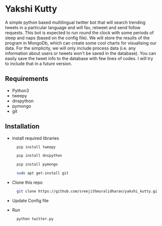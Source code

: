 # Yakshi Kutty
A simple python based multilingual twitter bot that will search trending tweets in a particular language and will fav, retweet and send follow requests.
This bot is expected to run round the clock with some periods of sleep and naps (based on the config file). We will store the results of the program in MongoDb, which can create some cool charts for visualising our data. For the simplicity, we will only include process data (i.e. any information about users or tweets won't be saved in the database). You can easily save the tweet info to the database with few lines of codes. I will try to include that in a future version.

## Requirements
- Python3
- tweepy
- dnspython
- pymongo
- git 

## Installation
+ install required libraries

	```bash
	  pip install tweepy
	```
	```bash
	  pip install dnspython
	```
	```bash
	  pip install pymongo
	```
	```bash
	  sudo apt get-install git
	```
  
+ Clone this repo

	```bash
	  git clone https://github.com/sreejithmuralidharan/yakshi_kutty.git
	```

+ Update Config file

+ Run
	```bash
	  python twitter.py
	```
